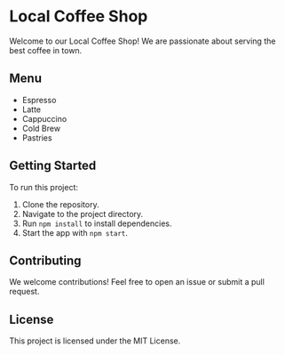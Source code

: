 # Local Coffee Shop

Welcome to our Local Coffee Shop! We are passionate about serving the best coffee in town. 

## Menu
- Espresso
- Latte
- Cappuccino
- Cold Brew
- Pastries

## Getting Started
To run this project:
1. Clone the repository.
2. Navigate to the project directory.
3. Run `npm install` to install dependencies.
4. Start the app with `npm start`.

## Contributing
We welcome contributions! Feel free to open an issue or submit a pull request.

## License
This project is licensed under the MIT License.